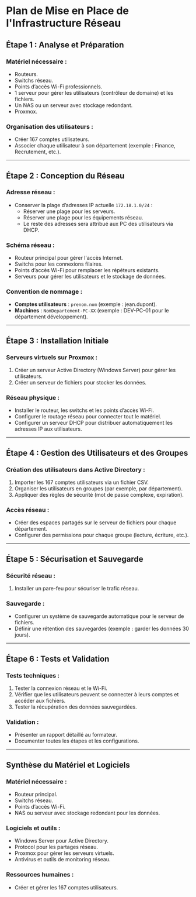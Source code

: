 # Plan de Mise en Place de l'Infrastructure Réseau

## Étape 1 : Analyse et Préparation
### Matériel nécessaire :
- Routeurs.
- Switchs réseau.
- Points d’accès Wi-Fi professionnels.
- 1 serveur pour gérer les utilisateurs (contrôleur de domaine) et les fichiers.
- Un NAS ou un serveur avec stockage redondant.
- Proxmox.

### Organisation des utilisateurs :
- Créer 167 comptes utilisateurs.
- Associer chaque utilisateur à son département (exemple : Finance, Recrutement, etc.).

---

## Étape 2 : Conception du Réseau
### Adresse réseau :
- Conserver la plage d’adresses IP actuelle `172.18.1.0/24` :
  - Réserver une plage pour les serveurs.
  - Réserver une plage pour les équipements réseau.
  - Le reste des adresses sera attribué aux PC des utilisateurs via DHCP.

### Schéma réseau :
- Routeur principal pour gérer l'accès Internet.
- Switchs pour les connexions filaires.
- Points d’accès Wi-Fi pour remplacer les répéteurs existants.
- Serveurs pour gérer les utilisateurs et le stockage de données.

### Convention de nommage :
- **Comptes utilisateurs** : `prenom.nom` (exemple : jean.dupont).
- **Machines** : `NomDepartement-PC-XX` (exemple : DEV-PC-01 pour le département développement).

---

## Étape 3 : Installation Initiale
### Serveurs virtuels sur Proxmox :
1. Créer un serveur Active Directory (Windows Server) pour gérer les utilisateurs.
2. Créer un serveur de fichiers pour stocker les données.

### Réseau physique :
- Installer le routeur, les switchs et les points d’accès Wi-Fi.
- Configurer le routage réseau pour connecter tout le matériel.
- Configurer un serveur DHCP pour distribuer automatiquement les adresses IP aux utilisateurs.

---

## Étape 4 : Gestion des Utilisateurs et des Groupes
### Création des utilisateurs dans Active Directory :
1. Importer les 167 comptes utilisateurs via un fichier CSV.
2. Organiser les utilisateurs en groupes (par exemple, par département).
3. Appliquer des règles de sécurité (mot de passe complexe, expiration).

### Accès réseau :
- Créer des espaces partagés sur le serveur de fichiers pour chaque département.
- Configurer des permissions pour chaque groupe (lecture, écriture, etc.).

---

## Étape 5 : Sécurisation et Sauvegarde
### Sécurité réseau :
1. Installer un pare-feu pour sécuriser le trafic réseau.

### Sauvegarde :
- Configurer un système de sauvegarde automatique pour le serveur de fichiers.
- Définir une rétention des sauvegardes (exemple : garder les données 30 jours).

---

## Étape 6 : Tests et Validation
### Tests techniques :
1. Tester la connexion réseau et le Wi-Fi.
2. Vérifier que les utilisateurs peuvent se connecter à leurs comptes et accéder aux fichiers.
3. Tester la récupération des données sauvegardées.

### Validation :
- Présenter un rapport détaillé au formateur.
- Documenter toutes les étapes et les configurations.

---

## Synthèse du Matériel et Logiciels
### Matériel nécessaire :
- Routeur principal.
- Switchs réseau.
- Points d’accès Wi-Fi.
- NAS ou serveur avec stockage redondant pour les données.

### Logiciels et outils :
- Windows Server pour Active Directory.
- Protocol pour les partages réseau.
- Proxmox pour gérer les serveurs virtuels.
- Antivirus et outils de monitoring réseau.

### Ressources humaines :
- Créer et gérer les 167 comptes utilisateurs.
